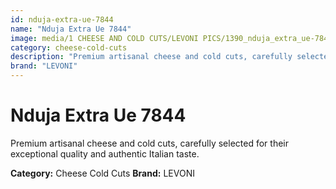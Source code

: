 ```yaml
---
id: nduja-extra-ue-7844
name: "Nduja Extra Ue 7844"
image: media/1 CHEESE AND COLD CUTS/LEVONI PICS/1390_nduja_extra_ue-7844.jpg
category: cheese-cold-cuts
description: "Premium artisanal cheese and cold cuts, carefully selected for their exceptional quality and authentic Italian taste."
brand: "LEVONI"
---
```


# Nduja Extra Ue 7844

Premium artisanal cheese and cold cuts, carefully selected for their exceptional quality and authentic Italian taste.

**Category:** Cheese Cold Cuts
**Brand:** LEVONI
